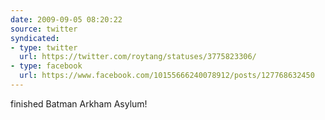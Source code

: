 ```yaml
---
date: 2009-09-05 08:20:22
source: twitter
syndicated:
- type: twitter
  url: https://twitter.com/roytang/statuses/3775823306/
- type: facebook
  url: https://www.facebook.com/10155666240078912/posts/127768632450
---
```


finished Batman Arkham Asylum!